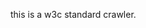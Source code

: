 <!--
 * @Author: Clloz
 * @Date: 2020-08-09 11:32:06
 * @LastEditTime: 2020-08-09 11:35:21
 * @LastEditors: Clloz
 * @Description: 
 * @FilePath: /W3C_crawler/README.md
 * @博观而约取，厚积而薄发，日拱一卒，日进一寸，学不可以已。
-->
this is a w3c standard crawler.